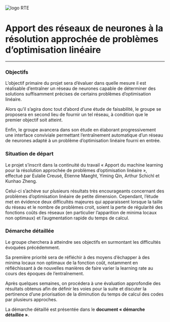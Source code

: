![logo RTE](https://webmail.polytechnique.fr/service/home/~/?auth=co&loc=fr_FR&id=7045&part=2)
# Apport des réseaux de neurones à la résolution approchée de problèmes d’optimisation linéaire

---
### Objectifs
	

	
L’objectif primaire du projet sera d’évaluer dans quelle mesure il est réalisable d’entraîner un réseau de neurones capable de déterminer des solutions suffisamment précises de certains problèmes d’optimisation linéaire. 

Alors qu’il s’agira donc tout d’abord d’une étude de faisabilité, le groupe se proposera en second lieu de fournir un tel réseau, à condition que le premier objectif soit atteint. 

Enfin, le groupe avancera dans son étude en élaborant progressivement une interface conviviale permettant l’entraînement automatique d’un réseau de neurones adapté à un problème d’optimisation linéaire fourni en entrée. 


### Situation de départ 

Le projet s’inscrit dans la continuité du travail « Apport du machine learning pour la résolution approchée de problèmes d’optimisation linéaire », effectué par Eulalie Creusé, Étienne Maeght, Yiming Qin, Arthur Schichl et Kunhao Zheng. 

Celui-ci s’achève sur plusieurs résultats très encourageants concernant des problèmes d’optimisation linéaire de petite dimension. Cependant, l’étude met en évidence deux difficultés majeures qui apparaissent lorsque la taille du réseau et le nombre de problèmes croit, soient la perte de régularité des fonctions coûts des réseaux (en particulier l’apparition de minima locaux non optimaux) et l’augmentation rapide du temps de calcul.


### Démarche détaillée

Le groupe cherchera à atteindre ses objectifs en surmontant les difficultés évoquées précédemment. 

Sa première priorité sera de réfléchir à des moyens d’échapper à des minima locaux non optimaux de la fonction coût, notamment en réfléchissant à de nouvelles manières de faire varier la learning rate au cours des époques de l’entraînement. 

Après quelques semaines, on procédera à une évaluation approfondie des résultats obtenus afin de définir les voies pour la suite et discuter la pertinence d’une priorisation de la diminution du temps de calcul des codes par plusieurs approches.
	
La démarche détaillé est présentée dans le **document « démarche détaillée »**.